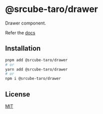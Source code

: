 # @srcube-taro/drawer

Drawer component.

Refer the [docs](https://srcube-taro.vercel.app/docs/components/drawer)

## Installation

```bash
pnpm add @srcube-taro/drawer
# or
yarn add @srcube-taro/drawer
# or
npm i @srcube-taro/drawer
```

## License

[MIT](https://github.com/srcube/srcube-taro/blob/main/LICENSE.md)

